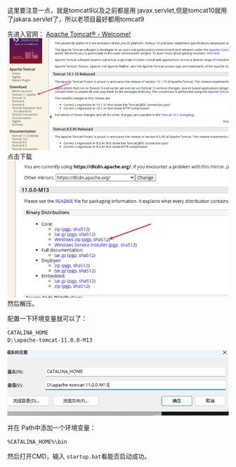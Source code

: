 这里要注意一点，就是tomcat9以及之前都是用 javax.servlet,但是tomcat10就用了jakara.servlet了，所以老项目最好都用tomcat9





先进入官网： [Apache Tomcat® - Welcome!](https://tomcat.apache.org/)
![](images/Pasted%20image%2020231101104542.png)
点击下载
![](images/Pasted%20image%2020231101104611.png)
然后解压。


配置一下环境变量就可以了：
```bash
CATALINA_HOME
D:\apache-tomcat-11.0.0-M13
```
![](images/Pasted%20image%2020231101104823.png)

并在 Path中添加一个环境变量：
```bash
%CATALINA_HOME%\bin
```

然后打开CMD，输入 `startup.bat`看能否启动成功。





